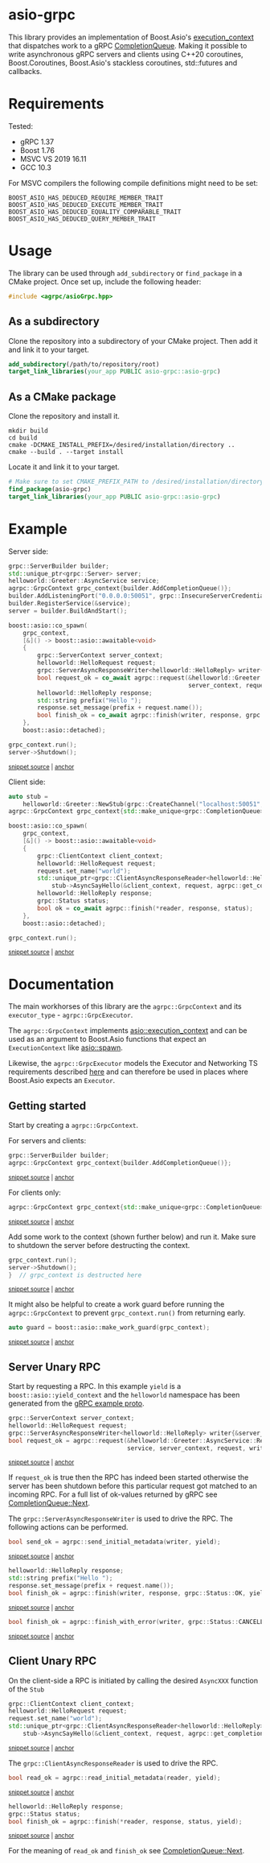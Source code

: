# asio-grpc

This library provides an implementation of Boost.Asio's [execution_context](https://www.boost.org/doc/libs/develop/doc/html/boost_asio/reference/execution_context.html) that dispatches work to a gRPC [CompletionQueue](https://grpc.github.io/grpc/cpp/classgrpc_1_1_completion_queue.html). Making it possible to write 
asynchronous gRPC servers and clients using C++20 coroutines, Boost.Coroutines, Boost.Asio's stackless coroutines, std::futures and callbacks.

# Requirements

Tested:

 * gRPC 1.37
 * Boost 1.76
 * MSVC VS 2019 16.11
 * GCC 10.3

For MSVC compilers the following compile definitions might need to be set:

```
BOOST_ASIO_HAS_DEDUCED_REQUIRE_MEMBER_TRAIT
BOOST_ASIO_HAS_DEDUCED_EXECUTE_MEMBER_TRAIT
BOOST_ASIO_HAS_DEDUCED_EQUALITY_COMPARABLE_TRAIT
BOOST_ASIO_HAS_DEDUCED_QUERY_MEMBER_TRAIT
```

# Usage

The library can be used through `add_subdirectory` or `find_package` in a CMake project. Once set up, include the following header:

```c++
#include <agrpc/asioGrpc.hpp>
```

## As a subdirectory

Clone the repository into a subdirectory of your CMake project. Then add it and link it to your target.

```cmake
add_subdirectory(/path/to/repository/root)
target_link_libraries(your_app PUBLIC asio-grpc::asio-grpc)
```

## As a CMake package

Clone the repository and install it.

```shell
mkdir build
cd build
cmake -DCMAKE_INSTALL_PREFIX=/desired/installation/directory ..
cmake --build . --target install
```

Locate it and link it to your target.

```cmake
# Make sure to set CMAKE_PREFIX_PATH to /desired/installation/directory
find_package(asio-grpc)
target_link_libraries(your_app PUBLIC asio-grpc::asio-grpc)
```

# Example

Server side:

<!-- snippet: server-side-helloworld -->
<a id='snippet-server-side-helloworld'></a>
```cpp
grpc::ServerBuilder builder;
std::unique_ptr<grpc::Server> server;
helloworld::Greeter::AsyncService service;
agrpc::GrpcContext grpc_context{builder.AddCompletionQueue()};
builder.AddListeningPort("0.0.0.0:50051", grpc::InsecureServerCredentials());
builder.RegisterService(&service);
server = builder.BuildAndStart();

boost::asio::co_spawn(
    grpc_context,
    [&]() -> boost::asio::awaitable<void>
    {
        grpc::ServerContext server_context;
        helloworld::HelloRequest request;
        grpc::ServerAsyncResponseWriter<helloworld::HelloReply> writer{&server_context};
        bool request_ok = co_await agrpc::request(&helloworld::Greeter::AsyncService::RequestSayHello, service,
                                                  server_context, request, writer);
        helloworld::HelloReply response;
        std::string prefix("Hello ");
        response.set_message(prefix + request.name());
        bool finish_ok = co_await agrpc::finish(writer, response, grpc::Status::OK);
    },
    boost::asio::detached);

grpc_context.run();
server->Shutdown();
```
<sup><a href='/example/hello-world-server-cpp20.cpp#L25-L52' title='Snippet source file'>snippet source</a> | <a href='#snippet-server-side-helloworld' title='Start of snippet'>anchor</a></sup>
<!-- endSnippet -->

Client side:

<!-- snippet: client-side-helloworld -->
<a id='snippet-client-side-helloworld'></a>
```cpp
auto stub =
    helloworld::Greeter::NewStub(grpc::CreateChannel("localhost:50051", grpc::InsecureChannelCredentials()));
agrpc::GrpcContext grpc_context{std::make_unique<grpc::CompletionQueue>()};

boost::asio::co_spawn(
    grpc_context,
    [&]() -> boost::asio::awaitable<void>
    {
        grpc::ClientContext client_context;
        helloworld::HelloRequest request;
        request.set_name("world");
        std::unique_ptr<grpc::ClientAsyncResponseReader<helloworld::HelloReply>> reader =
            stub->AsyncSayHello(&client_context, request, agrpc::get_completion_queue(grpc_context));
        helloworld::HelloReply response;
        grpc::Status status;
        bool ok = co_await agrpc::finish(*reader, response, status);
    },
    boost::asio::detached);

grpc_context.run();
```
<sup><a href='/example/hello-world-client-cpp20.cpp#L25-L46' title='Snippet source file'>snippet source</a> | <a href='#snippet-client-side-helloworld' title='Start of snippet'>anchor</a></sup>
<!-- endSnippet -->

# Documentation

The main workhorses of this library are the `agrpc::GrpcContext` and its `executor_type` - `agrpc::GrpcExecutor`. 

The `agrpc::GrpcContext` implements [asio::execution_context](https://www.boost.org/doc/libs/1_77_0/doc/html/boost_asio/reference/execution_context.html) and can be used as an argument to Boost.Asio functions that expect an `ExecutionContext` like [asio::spawn](https://www.boost.org/doc/libs/1_77_0/doc/html/boost_asio/reference/spawn/overload7.html).

Likewise, the `agrpc::GrpcExecutor` models the Executor and Networking TS requirements described [here](https://www.boost.org/doc/libs/1_77_0/doc/html/boost_asio/reference/Executor1.html#boost_asio.reference.Executor1.standard_executors) and can therefore be used in places where Boost.Asio expects an `Executor`.

## Getting started

Start by creating a `agrpc::GrpcContext`.

For servers and clients:

<!-- snippet: create-grpc_context-server-side -->
<a id='snippet-create-grpc_context-server-side'></a>
```cpp
grpc::ServerBuilder builder;
agrpc::GrpcContext grpc_context{builder.AddCompletionQueue()};
```
<sup><a href='/example/hello-world-server.cpp#L43-L46' title='Snippet source file'>snippet source</a> | <a href='#snippet-create-grpc_context-server-side' title='Start of snippet'>anchor</a></sup>
<!-- endSnippet -->

For clients only:

<!-- snippet: create-grpc_context-client-side -->
<a id='snippet-create-grpc_context-client-side'></a>
```cpp
agrpc::GrpcContext grpc_context{std::make_unique<grpc::CompletionQueue>()};
```
<sup><a href='/example/hello-world-client.cpp#L35-L37' title='Snippet source file'>snippet source</a> | <a href='#snippet-create-grpc_context-client-side' title='Start of snippet'>anchor</a></sup>
<!-- endSnippet -->

Add some work to the context (shown further below) and run it. Make sure to shutdown the server before destructing the context.

<!-- snippet: run-grpc_context-server-side -->
<a id='snippet-run-grpc_context-server-side'></a>
```cpp
grpc_context.run();
server->Shutdown();
}  // grpc_context is destructed here
```
<sup><a href='/example/hello-world-server.cpp#L71-L75' title='Snippet source file'>snippet source</a> | <a href='#snippet-run-grpc_context-server-side' title='Start of snippet'>anchor</a></sup>
<!-- endSnippet -->

It might also be helpful to create a work guard before running the `agrpc::GrpcContext` to prevent `grpc_context.run()` from returning early.

<!-- snippet: make-work-guard -->
<a id='snippet-make-work-guard'></a>
```cpp
auto guard = boost::asio::make_work_guard(grpc_context);
```
<sup><a href='/example/hello-world-client.cpp#L39-L41' title='Snippet source file'>snippet source</a> | <a href='#snippet-make-work-guard' title='Start of snippet'>anchor</a></sup>
<!-- endSnippet -->

## Server Unary RPC

Start by requesting a RPC. In this example `yield` is a `boost::asio::yield_context` and the `helloworld` namespace has been generated from the [gRPC example proto](https://github.com/grpc/grpc/blob/master/examples/protos/helloworld.proto).

<!-- snippet: request-unary-server-side -->
<a id='snippet-request-unary-server-side'></a>
```cpp
grpc::ServerContext server_context;
helloworld::HelloRequest request;
grpc::ServerAsyncResponseWriter<helloworld::HelloReply> writer{&server_context};
bool request_ok = agrpc::request(&helloworld::Greeter::AsyncService::RequestSayHello,
                                 service, server_context, request, writer, yield);
```
<sup><a href='/example/hello-world-server.cpp#L56-L62' title='Snippet source file'>snippet source</a> | <a href='#snippet-request-unary-server-side' title='Start of snippet'>anchor</a></sup>
<!-- endSnippet -->

If `request_ok` is true then the RPC has indeed been started otherwise the server has been shutdown before this particular request got matched to an incoming RPC. For a full list of ok-values returned by gRPC see [CompletionQueue::Next](https://grpc.github.io/grpc/cpp/classgrpc_1_1_completion_queue.html#a86d9810ced694e50f7987ac90b9f8c1a).

The `grpc::ServerAsyncResponseWriter` is used to drive the RPC. The following actions can be performed.

<!-- snippet: send_initial_metadata-server-side -->
<a id='snippet-send_initial_metadata-server-side'></a>
```cpp
bool send_ok = agrpc::send_initial_metadata(writer, yield);
```
<sup><a href='/example/hello-world-server.cpp#L25-L27' title='Snippet source file'>snippet source</a> | <a href='#snippet-send_initial_metadata-server-side' title='Start of snippet'>anchor</a></sup>
<!-- endSnippet -->

<!-- snippet: finish-server-side -->
<a id='snippet-finish-server-side'></a>
```cpp
helloworld::HelloReply response;
std::string prefix("Hello ");
response.set_message(prefix + request.name());
bool finish_ok = agrpc::finish(writer, response, grpc::Status::OK, yield);
```
<sup><a href='/example/hello-world-server.cpp#L63-L68' title='Snippet source file'>snippet source</a> | <a href='#snippet-finish-server-side' title='Start of snippet'>anchor</a></sup>
<!-- endSnippet -->

<!-- snippet: finish_with_error-server-side -->
<a id='snippet-finish_with_error-server-side'></a>
```cpp
bool finish_ok = agrpc::finish_with_error(writer, grpc::Status::CANCELLED, yield);
```
<sup><a href='/example/hello-world-server.cpp#L33-L35' title='Snippet source file'>snippet source</a> | <a href='#snippet-finish_with_error-server-side' title='Start of snippet'>anchor</a></sup>
<!-- endSnippet -->

## Client Unary RPC

On the client-side a RPC is initiated by calling the desired `AsyncXXX` function of the `Stub`

<!-- snippet: request-unary-client-side -->
<a id='snippet-request-unary-client-side'></a>
```cpp
grpc::ClientContext client_context;
helloworld::HelloRequest request;
request.set_name("world");
std::unique_ptr<grpc::ClientAsyncResponseReader<helloworld::HelloReply>> reader =
    stub->AsyncSayHello(&client_context, request, agrpc::get_completion_queue(grpc_context));
```
<sup><a href='/example/hello-world-client.cpp#L45-L51' title='Snippet source file'>snippet source</a> | <a href='#snippet-request-unary-client-side' title='Start of snippet'>anchor</a></sup>
<!-- endSnippet -->

The `grpc::ClientAsyncResponseReader` is used to drive the RPC.

<!-- snippet: read_initial_metadata-client-side -->
<a id='snippet-read_initial_metadata-client-side'></a>
```cpp
bool read_ok = agrpc::read_initial_metadata(reader, yield);
```
<sup><a href='/example/hello-world-client.cpp#L25-L27' title='Snippet source file'>snippet source</a> | <a href='#snippet-read_initial_metadata-client-side' title='Start of snippet'>anchor</a></sup>
<!-- endSnippet -->

<!-- snippet: finish-client-side -->
<a id='snippet-finish-client-side'></a>
```cpp
helloworld::HelloReply response;
grpc::Status status;
bool finish_ok = agrpc::finish(*reader, response, status, yield);
```
<sup><a href='/example/hello-world-client.cpp#L52-L56' title='Snippet source file'>snippet source</a> | <a href='#snippet-finish-client-side' title='Start of snippet'>anchor</a></sup>
<!-- endSnippet -->

For the meaning of `read_ok` and `finish_ok` see [CompletionQueue::Next](https://grpc.github.io/grpc/cpp/classgrpc_1_1_completion_queue.html#a86d9810ced694e50f7987ac90b9f8c1a).